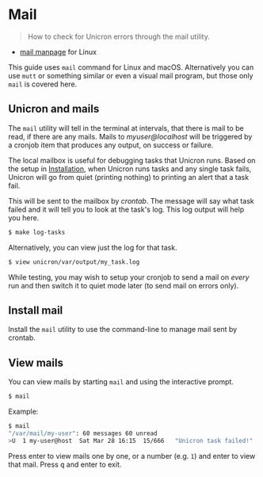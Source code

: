 # Mail
> How to check for Unicron errors through the mail utility.

- [mail manpage](https://linux.die.net/man/1/mail) for Linux

This guide uses `mail` command for Linux and macOS. Alternatively you can use `mutt` or something similar or even a visual mail program, but those only `mail` is covered here.

## Unicron and mails

The `mail` utility will tell in the terminal at intervals, that there is mail to be read, if there are any mails. Mails to _myuser@localhost_ will be triggered by a cronjob item that produces any output, on success or failure.

The local mailbox is useful for debugging tasks that Unicron runs. Based on the setup in [Installation](installation.md), when Unicron runs tasks and any single task fails, Unicron will go from quiet (printing nothing) to printing an alert that a task fail.

This will be sent to the mailbox by _crontab_. The message will say what task failed and it will tell you to look at the task's log. This log output will help you here.

```sh
$ make log-tasks
```

Alternatively, you can view just the log for that task.

```sh
$ view unicron/var/output/my_task.log
```

While testing, you may wish to setup your cronjob to send a mail on _every_ run and then switch it to quiet mode later (to send mail on errors only).


## Install mail

Install the `mail` utility to use the command-line to manage mail sent by crontab.


## View mails

You can view mails by starting `mail` and using the interactive prompt.

```sh
$ mail
```

Example:

```sh
$ mail
"/var/mail/my-user": 60 messages 60 unread
>U  1 my-user@host  Sat Mar 28 16:15  15/666   "Unicron task failed!"
```

Press enter to view mails one by one, or a number (e.g. `1`) and enter to view that mail. Press <kbd>q</kbd> and enter to exit.
